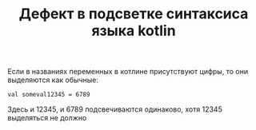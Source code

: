 ﻿---
title: "Дефект в подсветке синтаксиса языка kotlin"
se.owner.user_id: 391606
se.owner.display_name: "timur"
se.owner.link: "https://ru.meta.stackoverflow.com/users/391606/timur"
se.link: "https://ru.meta.stackoverflow.com/questions/10778/%d0%94%d0%b5%d1%84%d0%b5%d0%ba%d1%82-%d0%b2-%d0%bf%d0%be%d0%b4%d1%81%d0%b2%d0%b5%d1%82%d0%ba%d0%b5-%d1%81%d0%b8%d0%bd%d1%82%d0%b0%d0%ba%d1%81%d0%b8%d1%81%d0%b0-%d1%8f%d0%b7%d1%8b%d0%ba%d0%b0-kotlin"
se.question_id: 10778
se.post_type: question
---
<p>Если в названиях переменных в котлине присутствуют цифры, то они выделяются как обычные:</p>
<pre class="lang-kotlin prettyprint-override"><code>val someval12345 = 6789
</code></pre>
<p>Здесь и 12345, и 6789 подсвечиваются одинаково, хотя 12345 выделяться не должно</p>
